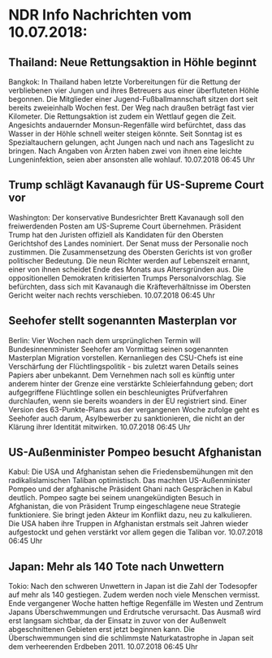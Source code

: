 # NDR Info Nachrichten vom 10.07.2018:


## Thailand: Neue Rettungsaktion in Höhle beginnt
Bangkok: In Thailand haben letzte Vorbereitungen für die Rettung der verbliebenen vier Jungen und ihres Betreuers aus einer überfluteten Höhle begonnen. Die Mitglieder einer Jugend-Fußballmannschaft sitzen dort seit bereits zweieinhalb Wochen fest. Der Weg nach draußen beträgt fast vier Kilometer. Die Rettungsaktion ist zudem ein Wettlauf gegen die Zeit. Angesichts andauernder Monsun-Regenfälle wird befürchtet, dass das Wasser in der Höhle schnell weiter steigen könnte. Seit Sonntag ist es Spezialtauchern gelungen, acht Jungen nach und nach ans Tageslicht zu bringen. Nach Angaben von Ärzten haben zwei von ihnen eine leichte Lungeninfektion, seien aber ansonsten alle wohlauf. 10.07.2018 06:45 Uhr 

## Trump schlägt Kavanaugh für US-Supreme Court vor
Washington: Der konservative Bundesrichter Brett Kavanaugh soll den freiwerdenden Posten am US-Supreme Court übernehmen. Präsident Trump hat den Juristen offiziell als Kandidaten für den Obersten Gerichtshof des Landes nominiert. Der Senat muss der Personalie noch zustimmen. Die Zusammensetzung des Obersten Gerichts ist von großer politischer Bedeutung. Die neun Richter werden auf Lebenszeit ernannt, einer von ihnen scheidet  Ende des Monats aus Altersgründen aus. Die oppositionellen Demokraten kritisierten Trumps Personalvorschlag. Sie befürchten, dass sich mit Kavanaugh die Kräfteverhältnisse im Obersten Gericht weiter nach rechts verschieben. 10.07.2018 06:45 Uhr 

## Seehofer stellt sogenannten Masterplan vor
Berlin: Vier Wochen nach dem ursprünglichen Termin will Bundesinnenminister Seehofer am Vormittag seinen sogenannten Masterplan Migration vorstellen. Kernanliegen des CSU-Chefs ist eine Verschärfung der Flüchtlingspolitik - bis zuletzt waren Details seines Papiers aber unbekannt. Dem Vernehmen nach soll es künftig unter anderem hinter der Grenze eine verstärkte Schleierfahndung geben; dort aufgegriffene Flüchtlinge sollen ein beschleunigtes Prüfverfahren durchlaufen, wenn sie bereits woanders in der EU registriert sind. Einer Version des 63-Punkte-Plans aus der vergangenen Woche zufolge geht es Seehofer auch darum, Asylbewerber zu sanktionieren, die nicht an der Klärung ihrer Identität mitwirken. 10.07.2018 06:45 Uhr 

## US-Außenminister Pompeo besucht Afghanistan
Kabul: 	Die USA und Afghanistan sehen die Friedensbemühungen mit den radikalislamischen Taliban optimistisch. Das machten US-Außenminister Pompeo und der afghanische Präsident Ghani nach Gesprächen in Kabul deutlich. Pompeo sagte bei seinem unangekündigten Besuch in Afghanistan, die von Präsident Trump eingeschlagene neue Strategie funktioniere. Sie bringt jeden Akteur im Konflikt dazu, neu zu kalkulieren. Die USA haben ihre Truppen in Afghanistan erstmals seit Jahren wieder aufgestockt und gehen verstärkt vor allem gegen die Taliban vor. 10.07.2018 06:45 Uhr 

## Japan: Mehr als 140 Tote nach Unwettern
Tokio: Nach den schweren Unwettern in Japan ist die Zahl der Todesopfer auf mehr als 140 gestiegen. Zudem werden noch viele Menschen vermisst. Ende vergangener Woche hatten heftige Regenfälle im Westen und Zentrum Japans Überschwemmungen und Erdrutsche verursacht. Das Ausmaß wird erst langsam sichtbar, da der Einsatz in zuvor von der Außenwelt abgeschnittenen Gebieten erst jetzt beginnen kann. Die Überschwemmungen sind die schlimmste Naturkatastrophe in Japan seit dem verheerenden Erdbeben 2011. 10.07.2018 06:45 Uhr 
